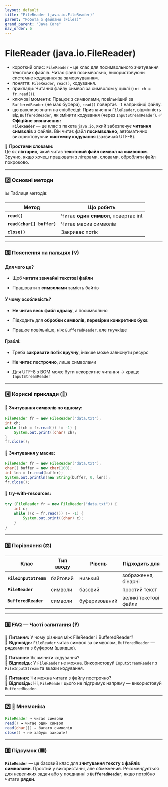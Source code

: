 ```yaml
---
layout: default
title: "FileReader (java.io.FileReader)"
parent: "Робота з файлами (Files)"
grand_parent: "Java Core"
nav_order: 6
---
```


# FileReader (java.io.FileReader)

*   короткий опис: `FileReader` – це клас для посимвольного зчитування текстових файлів. Читає файл посимвольно, використовуючи системне кодування за замовчуванням.
*   поняття: `FileReader`, `read()`, кодування.
*   приклади: Читання файлу символ за символом у циклі (`int ch = fr.read()`).
*   ключові моменти: Працює з символами, повільніший за `BufferedReader` (не має буфера), `read()` повертає `-1` наприкінці файлу.
*   що важливо знати на співбесіді: Призначення `FileReader`, відмінність від `BufferedReader`, як змінити кодування (через `InputStreamReader`).
    ✅ **Офіційне визначення:**  
    **`FileReader`** — це клас з пакета `java.io`, який забезпечує **читання символів** з файлів. Він читає файл **посимвольно**, автоматично використовуючи **системну кодування** (зазвичай UTF-8).

🧠 **Простими словами:**  
Це як **ліхтарик**, який читає **текстовий файл символ за символом**. Зручно, якщо хочеш працювати з літерами, словами, обробляти файл покроково.

---

### **2️⃣ Основні методи**

📊 Таблиця методів:

| Метод | Що робить |
| ----- | ----- |
| **`read()`** | Читає **один символ**, повертає int |
| **`read(char[] buffer)`** | Читає масив символів |
| **`close()`** | Закриває потік |

---

### **3️⃣ Пояснення на пальцях (💡)**

#### **Для чого це?**

* Щоб **читати звичайні текстові файли**

* Працювати з **символами** замість байтів

#### **У чому особливість?**

* **Не читає весь файл одразу**, а посимвольно

* Підходить для **обробки символів, перевірки конкретних букв**

* Працює повільніше, ніж `BufferedReader`, але гнучкіше

#### **Граблі:**

* Треба **закривати потік вручну**, інакше може зависнути ресурс

* **Не читає построчно**, лише символами

* Для UTF-8 з BOM може бути некоректне читання → краще `InputStreamReader`

---

### **4️⃣ Корисні приклади (🧪)**

#### **🔹 Зчитування символів по одному:**

```java
FileReader fr = new FileReader("data.txt");
int ch;
while ((ch = fr.read()) != -1) {
    System.out.print((char) ch);
}
fr.close();
```
#### **🔹 Зчитування у масив:**
```java
FileReader fr = new FileReader("data.txt");
char[] buffer = new char[100];
int len = fr.read(buffer);
System.out.println(new String(buffer, 0, len));
fr.close();
```
#### **🔹 try-with-resources:**

```java
try (FileReader fr = new FileReader("data.txt")) {
    int c;
    while ((c = fr.read()) != -1) {
        System.out.print((char) c);
    }
}
```
---

### **5️⃣ Порівняння (⚖️)**

| Клас | Тип вводу | Рівень | Підходить для |
| ----- | ----- | ----- | ----- |
| **`FileInputStream`** | байтовий | низький | зображення, бінарні |
| **`FileReader`** | символи | базовий | простий текст |
| **`BufferedReader`** | символи | буферизований | великі текстові файли |

---

### **6️⃣ FAQ — Часті запитання (❓)**

🔹 **Питання:** У чому різниця між FileReader і BufferedReader?  
💬 **Відповідь:** `FileReader` читає символ за символом, `BufferedReader` — рядками та з буфером (швидше).

🔹 **Питання:** Як змінити кодування?  
💬 **Відповідь:** У `FileReader` не можна. Використовуй `InputStreamReader` з `FileInputStream` та вкажи кодування.

🔹 **Питання:** Чи можна читати з файлу построчно?  
💬 **Відповідь:** Ні, `FileReader` цього не підтримує напряму — використовуй `BufferedReader`.

---

### **7️⃣ 🧠 Мнемоніка**


```java
FileReader → читає символи
read() → читає один символ
read(char[]) → багато символів
close() → не забудь закрити!
```
---

### **8️⃣ Підсумок (🟩)**

**`FileReader`** — це базовий клас для **зчитування тексту з файлів символами**. Простий у використанні, але обмежений. Рекомендується для невеликих задач або у поєднанні з **`BufferedReader`**, якщо потрібно читати **рядки**.